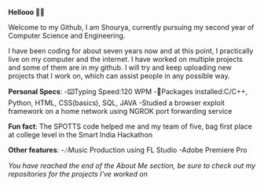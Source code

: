 **Hellooo 👋👋**

Welcome to my Github, I am Shourya, currently pursuing my second year of Computer Science and Engineering.

I have been coding for about seven years now and at this point, I practically live on my computer and the internet. I have worked on multiple projects and some of them are in my github. I will try and keep uploading new projects that I work on, which can assist people in any possible way.

**Personal Specs**:
  -⌨️Typing Speed:120 WPM
  -👾Packages installed:C/C++, Python, HTML, CSS(basics),  SQL, JAVA
  -Studied a browser exploit framework on a home network using NGROK port forwarding service

**Fun fact**: The SPOTTS code helped me and my team of five, bag first place at college level in the Smart India Hackathon

**Other features**:
  -🎶Music Production using FL Studio
  -Adobe Premiere Pro

_You have reached the end of the About Me section, be sure to check out my repositories for the projects I've worked on_
